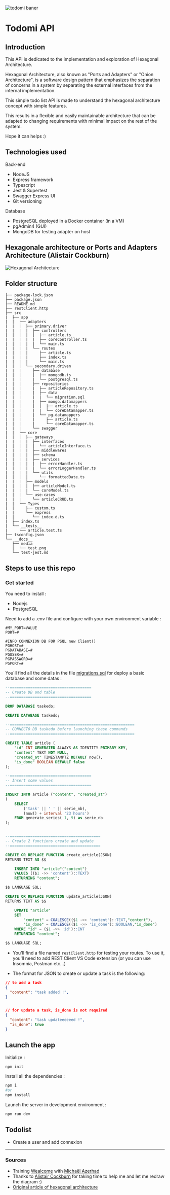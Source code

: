 ![todomi baner](./__docs__/media/todomi_baner.png)

# Todomi API

## Introduction

This API is dedicated to the implementation and exploration of Hexagonal Architecture.

Hexagonal Architecture, also known as "Ports and Adapters" or "Onion Architecture", is a software design pattern that emphasizes the separation of concerns in a system by separating the external interfaces from the internal implementation.

This simple todo list API is made to understand the hexagonal architecture concept with simple features.

This results in a flexible and easily maintainable architecture that can be adapted to changing requirements with minimal impact on the rest of the system.

Hope it can helps :)

## Technologies used

Back-end

- NodeJS
- Express framework
- Typescript
- Jest & Supertest
- Swagger Express UI
- Git versioning

Database

- PostgreSQL deployed in a Docker container (in a VM)
- pgAdmin4 (GUI)
- MongoDB for testing adapter on host

## Hexagonale architecture or Ports and Adapters Architecture (Alistair Cockburn)

![Hexagonal Architecture](./__docs__/media/archi_hexa.png)

## Folder structure

```
├── package-lock.json
├── package.json
├── README.md
├── restClient.http
├── src
|  ├── app
|  |  ├── adapters
|  |  |  ├── primary.driver
|  |  |  |  ├── controllers
|  |  |  |  |  ├── article.ts
|  |  |  |  |  ├── coreController.ts
|  |  |  |  |  └── main.ts
|  |  |  |  └── routes
|  |  |  |     ├── article.ts
|  |  |  |     ├── index.ts
|  |  |  |     └── main.ts
|  |  |  └── secondary.driven
|  |  |     ├── database
|  |  |     |  ├── mongodb.ts
|  |  |     |  └── postgresql.ts
|  |  |     ├── repositories
|  |  |     |  ├── articleRepository.ts
|  |  |     |  ├── data
|  |  |     |  |  └── migration.sql
|  |  |     |  ├── mongo.datamappers
|  |  |     |  |  ├── article.ts
|  |  |     |  |  └── coreDatamapper.ts
|  |  |     |  └── pg.datamappers
|  |  |     |     ├── article.ts
|  |  |     |     └── coreDatamapper.ts
|  |  |     └── swagger
|  |  ├── core
|  |  |  ├── gateways
|  |  |  |  ├── interfaces
|  |  |  |  |  └── articleInterface.ts
|  |  |  |  ├── middlewares
|  |  |  |  ├── schema
|  |  |  |  ├── services
|  |  |  |  |  ├── errorHandler.ts
|  |  |  |  |  └── errorLoggerHandler.ts
|  |  |  |  └── utils
|  |  |  |     └── formattedDate.ts
|  |  |  ├── models
|  |  |  |  ├── articleModel.ts
|  |  |  |  └── coreModel.ts
|  |  |  └── use-cases
|  |  |     └── articleCRUD.ts
|  |  └── Types
|  |     ├── custom.ts
|  |     └── express
|  |        └── index.d.ts
|  ├── index.ts
|  └── __tests__
|     └── article.test.ts
├── tsconfig.json
└── __docs__
   ├── media
   |  └── test.png
   └── test-jest.md
```

## Steps to use this repo

### Get started

You need to install :

- Nodejs
- PostgreSQL

Need to add a .env file and configure with your own environment variable :

```
#MY_PORT=VALUE
PORT=#

#INFO CONNEXION DB FOR PSQL new Client()
PGHOST=#
PGDATABASE=#
PGUSER=#
PGPASSWORD=#
PGPORT=#
```

You'll find all the details in the file [migrations.sql](./src/app/adapters/secondary.driven/repositories/data/migration.sql) for deploy a basic database and some datas :

```sql
--====================================
-- Create DB and table
--====================================

DROP DATABASE taskedo;

CREATE DATABASE taskedo;

--=======================================================
-- CONNECTO DB taskedo before launching these commands
--=======================================================

CREATE TABLE article (
    "id" INT GENERATED ALWAYS AS IDENTITY PRIMARY KEY,
    "content" TEXT NOT NULL,
    "created_at" TIMESTAMPTZ DEFAULT now(),
    "is_done" BOOLEAN DEFAULT false
);

--====================================
-- Insert some values
--====================================

INSERT INTO article ("content", "created_at")
(
	SELECT
		('task' || ' ' || serie_nb),
		(now() + interval '23 hours')
	FROM generate_series( 1, 9) as serie_nb
);


--========================================
-- Create 2 functions create and update
--========================================

CREATE OR REPLACE FUNCTION create_article(JSON)
RETURNS TEXT AS $$

    INSERT INTO "article"("content")
    VALUES (($1 ->> 'content')::TEXT)
    RETURNING "content";

$$ LANGUAGE SQL;

CREATE OR REPLACE FUNCTION update_article(JSON)
RETURNS TEXT AS $$

    UPDATE "article"
    SET 
        "content" = COALESCE(($1 ->> 'content')::TEXT,"content"), 
        "is_done" = COALESCE(($1 ->> 'is_done')::BOOLEAN,"is_done")
    WHERE "id" = ($1 ->> 'id')::INT
    RETURNING "content";

$$ LANGUAGE SQL;
```

- You'll find a file named `restClient.http` for testing your routes. To use it, you'll need to add REST Client VS Code extension (or you can use Insomnia, Postman etc...)

- The format for JSON to create or update a task is the following:

```json
// to add a task
{
  "content": "task added !",
}


// for update a task, is_done is not required
{
  "content": "task updateeeeeed !",
  "is_done": true
}
```

## Launch the app

Initialize :

```sh
npm init
```

Install all the dependencies :

```sh
npm i
#or
npm install
```

Launch the server in development environment :

```sh
npm run dev
```

## Todolist

- Create a user and add connexion

---

### Sources

- Training [Wealcome](https://wealcomecompany.com/) with [Michaël Azerhad](https://www.linkedin.com/in/%E2%9A%A1%EF%B8%8Fmicha%C3%ABl-azerhad-9058a044/)
- Thanks to [Alistair Cockburn](https://github.com/totheralistair/SmallerWebHexagon) for taking time to help me and let me redraw the diagram :)
- [Original article of hexagonal architecture](https://alistair.cockburn.us/hexagonal-architecture/)
